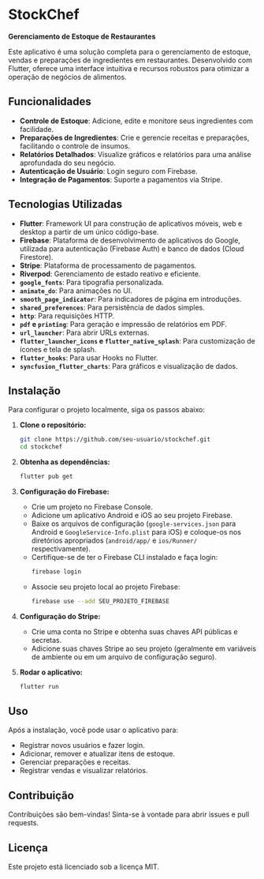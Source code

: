 # StockChef

**Gerenciamento de Estoque de Restaurantes**

Este aplicativo é uma solução completa para o gerenciamento de estoque, vendas e preparações de ingredientes em restaurantes. Desenvolvido com Flutter, oferece uma interface intuitiva e recursos robustos para otimizar a operação de negócios de alimentos.

## Funcionalidades

*   **Controle de Estoque**: Adicione, edite e monitore seus ingredientes com facilidade.
*   **Preparações de Ingredientes**: Crie e gerencie receitas e preparações, facilitando o controle de insumos.
*   **Relatórios Detalhados**: Visualize gráficos e relatórios para uma análise aprofundada do seu negócio.
*   **Autenticação de Usuário**: Login seguro com Firebase.
*   **Integração de Pagamentos**: Suporte a pagamentos via Stripe.

## Tecnologias Utilizadas

*   **Flutter**: Framework UI para construção de aplicativos móveis, web e desktop a partir de um único código-base.
*   **Firebase**: Plataforma de desenvolvimento de aplicativos do Google, utilizada para autenticação (Firebase Auth) e banco de dados (Cloud Firestore).
*   **Stripe**: Plataforma de processamento de pagamentos.
*   **Riverpod**: Gerenciamento de estado reativo e eficiente.
*   **`google_fonts`**: Para tipografia personalizada.
*   **`animate_do`**: Para animações no UI.
*   **`smooth_page_indicator`**: Para indicadores de página em introduções.
*   **`shared_preferences`**: Para persistência de dados simples.
*   **`http`**: Para requisições HTTP.
*   **`pdf` e `printing`**: Para geração e impressão de relatórios em PDF.
*   **`url_launcher`**: Para abrir URLs externas.
*   **`flutter_launcher_icons` e `flutter_native_splash`**: Para customização de ícones e tela de splash.
*   **`flutter_hooks`**: Para usar Hooks no Flutter.
*   **`syncfusion_flutter_charts`**: Para gráficos e visualização de dados.

## Instalação

Para configurar o projeto localmente, siga os passos abaixo:

1.  **Clone o repositório:**
    ```bash
    git clone https://github.com/seu-usuario/stockchef.git
    cd stockchef
    ```

2.  **Obtenha as dependências:**
    ```bash
    flutter pub get
    ```

3.  **Configuração do Firebase:**
    *   Crie um projeto no Firebase Console.
    *   Adicione um aplicativo Android e iOS ao seu projeto Firebase.
    *   Baixe os arquivos de configuração (`google-services.json` para Android e `GoogleService-Info.plist` para iOS) e coloque-os nos diretórios apropriados (`android/app/` e `ios/Runner/` respectivamente).
    *   Certifique-se de ter o Firebase CLI instalado e faça login:
        ```bash
        firebase login
        ```
    *   Associe seu projeto local ao projeto Firebase:
        ```bash
        firebase use --add SEU_PROJETO_FIREBASE
        ```

4.  **Configuração do Stripe:**
    *   Crie uma conta no Stripe e obtenha suas chaves API públicas e secretas.
    *   Adicione suas chaves Stripe ao seu projeto (geralmente em variáveis de ambiente ou em um arquivo de configuração seguro).

5.  **Rodar o aplicativo:**
    ```bash
    flutter run
    ```

## Uso

Após a instalação, você pode usar o aplicativo para:

*   Registrar novos usuários e fazer login.
*   Adicionar, remover e atualizar itens de estoque.
*   Gerenciar preparações e receitas.
*   Registrar vendas e visualizar relatórios.

## Contribuição

Contribuições são bem-vindas! Sinta-se à vontade para abrir issues e pull requests.

## Licença

Este projeto está licenciado sob a licença MIT.
